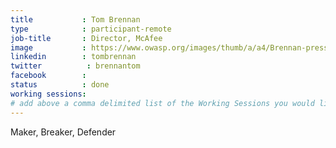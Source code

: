 ```yaml
---
title           : Tom Brennan
type            : participant-remote
job-title       : Director, McAfee
image           : https://www.owasp.org/images/thumb/a/a4/Brennan-press.jpg/300px-Brennan-press.jpg
linkedin        : tombrennan
twitter          : brennantom
facebook        :
status          : done
working sessions:
# add above a comma delimited list of the Working Sessions you would like to attend (use the session's title)
---
```


Maker, Breaker, Defender
